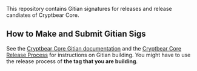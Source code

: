 This repository contains Gitian signatures for releases and release candiates of Cryptbear Core.

## How to Make and Submit Gitian Sigs

See the [Cryptbear Core Gitian documentation](https://github.com/cryptbear-core/docs/blob/master/gitian-building.md)
and the [Cryptbear Core Release Process](https://github.com/cryptbears/cryptbear/blob/master/doc/release-process.md)
for instructions on Gitian building. You might have to use the release process of **the tag that you are building**.
